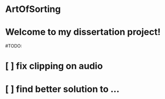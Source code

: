 # ArtOfSorting
# Welcome to my dissertation project!

#TODO:
# [ ] fix clipping on audio
# [ ] find better solution to ... 
